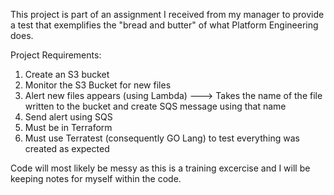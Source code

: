 This project is part of an assignment I received from my manager to provide a test that exemplifies the "bread and butter" of what Platform Engineering does.

Project Requirements:
1. Create an S3 bucket
2. Monitor the S3 Bucket for new files
3. Alert new files appears (using Lambda)
---> Takes the name of the file written to the bucket and create SQS message using that name
4. Send alert using SQS
5. Must be in Terraform
6. Must use Terratest (consequently GO Lang) to test everything was created as expected

Code will most likely be messy as this is a training excercise and I will be keeping notes for myself within the code.